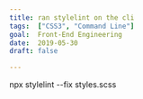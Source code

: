```yaml
---
title: ran stylelint on the cli
tags:  ["CSS3", "Command Line"]
goal:  Front-End Engineering
date:  2019-05-30
draft: false

---
```

npx stylelint --fix styles.scss

